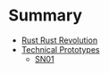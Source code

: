 # Summary

- [Rust Rust Revolution](README.md)
- [Technical Prototypes](prototypes/README.md)
  - [SN01](prototypes/sn01.md)

